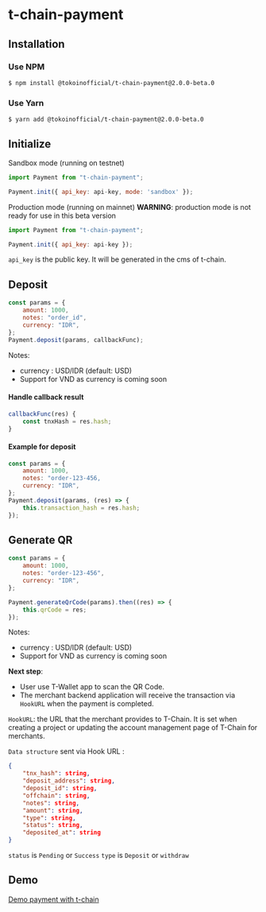 # t-chain-payment

## Installation

### Use NPM

```shell
$ npm install @tokoinofficial/t-chain-payment@2.0.0-beta.0
```

### Use Yarn
```shell
$ yarn add @tokoinofficial/t-chain-payment@2.0.0-beta.0
```

## Initialize

Sandbox mode (running on testnet)

```js
import Payment from "t-chain-payment";

Payment.init({ api_key: api-key, mode: 'sandbox' });
```

Production mode (running on mainnet)
**WARNING**: production mode is not ready for use in this beta version

```js
import Payment from "t-chain-payment";

Payment.init({ api_key: api-key });
```

`api_key` is the public key. It will be generated in the cms of t-chain.


## Deposit

```js
const params = {
	amount: 1000,
	notes: "order_id",
	currency: "IDR",
};
Payment.deposit(params, callbackFunc);
```
Notes:
- currency : USD/IDR (default: USD)
- Support for VND as currency is coming soon


#### Handle callback result  
```js
callbackFunc(res) {
    const tnxHash = res.hash;
}
```

#### Example for deposit
```js
const params = {
	amount: 1000,
	notes: "order-123-456,
	currency: "IDR",
};
Payment.deposit(params, (res) => {
    this.transaction_hash = res.hash;
});
```

## Generate QR
```js
const params = {
    amount: 1000,
    notes: "order-123-456",
    currency: "IDR",
};

Payment.generateQrCode(params).then((res) => {
    this.qrCode = res;
});

```
Notes:
- currency : USD/IDR (default: USD)
- Support for VND as currency is coming soon

**Next step**: 
- User use T-Wallet app to scan the QR Code.
- The merchant backend application will receive the transaction via `HookURL` when the payment is completed.

`HookURL`: the URL that the merchant provides to T-Chain. It is set when creating a project or updating the account management page of T-Chain for merchants.

`Data structure` sent via Hook URL :
```json
{
	"tnx_hash": string,
	"deposit_address": string,
	"deposit_id": string,
	"offchain": string,
	"notes": string,
	"amount": string,
	"type": string, 
	"status": string,
	"deposited_at": string
}
```

`status` is `Pending` or `Success`
`type` is `Deposit` or `withdraw`

## Demo

[Demo payment with t-chain](https://tchain-demo.tokoin.io/)
